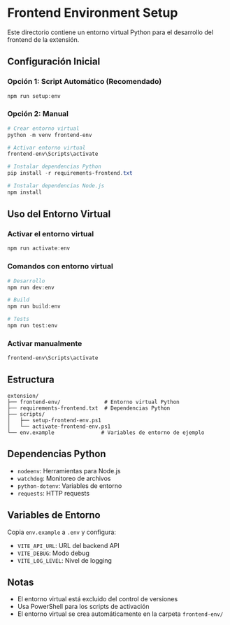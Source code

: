 # Frontend Environment Setup

Este directorio contiene un entorno virtual Python para el desarrollo del frontend de la extensión.

## Configuración Inicial

### Opción 1: Script Automático (Recomendado)
```powershell
npm run setup:env
```

### Opción 2: Manual
```powershell
# Crear entorno virtual
python -m venv frontend-env

# Activar entorno virtual
frontend-env\Scripts\activate

# Instalar dependencias Python
pip install -r requirements-frontend.txt

# Instalar dependencias Node.js
npm install
```

## Uso del Entorno Virtual

### Activar el entorno virtual
```powershell
npm run activate:env
```

### Comandos con entorno virtual
```powershell
# Desarrollo
npm run dev:env

# Build
npm run build:env

# Tests
npm run test:env
```

### Activar manualmente
```powershell
frontend-env\Scripts\activate
```

## Estructura

```
extension/
├── frontend-env/              # Entorno virtual Python
├── requirements-frontend.txt  # Dependencias Python
├── scripts/
│   ├── setup-frontend-env.ps1
│   └── activate-frontend-env.ps1
└── env.example               # Variables de entorno de ejemplo
```

## Dependencias Python

- `nodeenv`: Herramientas para Node.js
- `watchdog`: Monitoreo de archivos
- `python-dotenv`: Variables de entorno
- `requests`: HTTP requests

## Variables de Entorno

Copia `env.example` a `.env` y configura:

- `VITE_API_URL`: URL del backend API
- `VITE_DEBUG`: Modo debug
- `VITE_LOG_LEVEL`: Nivel de logging

## Notas

- El entorno virtual está excluido del control de versiones
- Usa PowerShell para los scripts de activación
- El entorno virtual se crea automáticamente en la carpeta `frontend-env/`
